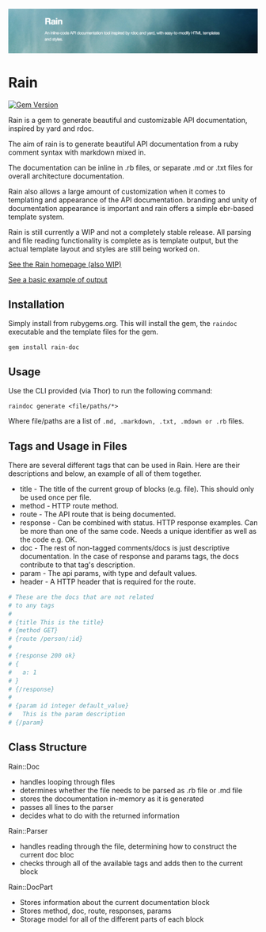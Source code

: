 ![Rain](img/rain.png)

# Rain

[![Gem Version](https://badge.fury.io/rb/rain-doc.svg)](http://badge.fury.io/rb/rain-doc)

Rain is a gem to generate beautiful and customizable API documentation, inspired by yard and rdoc.

The aim of rain is to generate beautiful API documentation from a ruby comment syntax with markdown mixed in.

The documentation can be inline in .rb files, or separate .md or .txt files for overall architecture documentation.

Rain also allows a large amount of customization when it comes to templating and appearance of the API documentation. branding and unity of documentation appearance is important and rain offers a simple ebr-based template system.

Rain is still currently a WIP and not a completely stable release. All parsing and file reading functionality is complete as is template output, but the actual template layout and styles are still being worked on.

[See the Rain homepage (also WIP)](http://martin-brennan.github.io/rain)

[See a basic example of output](img/rain-basic-rb.png)

## Installation
Simply install from rubygems.org. This will install the gem, the `raindoc` executable and the template files for the gem.

```
gem install rain-doc
```

## Usage
Use the CLI provided (via Thor) to run the following command:

```
raindoc generate <file/paths/*>
```

Where file/paths are a list of `.md, .markdown, .txt, .mdown or .rb` files.

## Tags and Usage in Files
There are several different tags that can be used in Rain. Here are their descriptions and below, an example of all of them together.

- title - The title of the current group of blocks (e.g. file). This should only be used once per file.
- method - HTTP route method.
- route - The API route that is being documented.
- response - Can be combined with status. HTTP response examples. Can be more than one of the same code. Needs a unique identifier as well as the code e.g. OK.
- doc - The rest of non-tagged comments/docs is just descriptive documentation. In the case of response and params tags, the docs contribute to that tag's description.
- param - The api params, with type and default values.
- header - A HTTP header that is required for the route.

```ruby
# These are the docs that are not related
# to any tags
# 
# {title This is the title}
# {method GET}
# {route /person/:id}
#
# {response 200 ok}
# {
#   a: 1
# }
# {/response}
# 
# {param id integer default_value}
#   This is the param description
# {/param}
```

## Class Structure

Rain::Doc
- handles looping through files
- determines whether the file needs to be parsed as .rb file or .md file
- stores the docoumentation in-memory as it is generated
- passes all lines to the parser
- decides what to do with the returned information

Rain::Parser
- handles reading through the file, determining how to construct the current doc bloc
- checks through all of the available tags and adds then to the current block

Rain::DocPart
- Stores information about the current documentation block
- Stores method, doc, route, responses, params
- Storage model for all of the different parts of each block